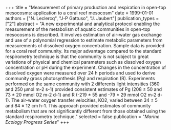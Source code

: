 +++
title = "Measurement of primary production and respiration in open-top mesocosms: application to a coral reef mesocosm"
date = 1999-01-01
authors = ["N. Leclercq", "J-P Gattuso", "J. Jaubert"]
publication_types = ["2"]
abstract = "A new experimental and analytical protocol enabling the measurement of the metabolism of aquatic communities in open-top mesocosms is described. It involves estimation of air-water gas exchange and use of a polynomial regression to estimate metabolic parameters from measurements of dissolved oxygen concentration. Sample data is provided for a coral reef community. Its major advantage compared to the standard respirometry technique is that the community is not subject to great variations of physical and chemical parameters such as dissolved oxygen concentration or pH during the experiment. Changes in the concentration of dissolved oxygen were measured over 24 h periods and used to derive community gross photosynthesis (Pg) and respiration (R). Experiments performed on the same community with 2 differents light intensities (360 and 250 µmol m-2 s-1) provided consistent estimates of Pg (208 ± 50 and 73 ± 20 mmol O2 m-2 d-1) and R (-219 ± 55 and -79 ± 29 mmol O2 m-2 d-1). The air-water oxygen transfer velocities, KO2, varied between 34 ± 5 and 84 ± 12 cm h-1. This approach provided estimates of community metabolism that are not significantly different from those obtained using the standard respirometry technique."
selected = false
publication = "*Marine Ecology Progress Series*"
+++

